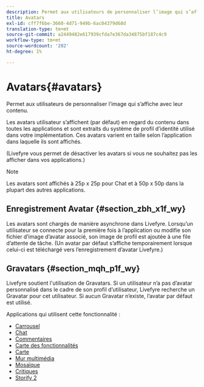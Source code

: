 ```yaml
---
description: Permet aux utilisateurs de personnaliser l’image qui s’affiche avec leur contenu.
title: Avatars
exl-id: cff7f6be-3660-4d71-949b-6ac04379d68d
translation-type: tm+mt
source-git-commit: a2449482e617939cfda7e367da34875bf187c4c9
workflow-type: tm+mt
source-wordcount: '202'
ht-degree: 1%

---
```


# Avatars{#avatars}

Permet aux utilisateurs de personnaliser l’image qui s’affiche avec leur contenu.

Les avatars utilisateur s’affichent (par défaut) en regard du contenu dans toutes les applications et sont extraits du système de profil d’identité utilisé dans votre implémentation. Ces avatars varient en taille selon l’application dans laquelle ils sont affichés.

(Livefyre vous permet de désactiver les avatars si vous ne souhaitez pas les afficher dans vos applications.)

>[!NOTE]
>
>Les avatars sont affichés à 25p x 25p pour Chat et à 50p x 50p dans la plupart des autres applications.

## Enregistrement Avatar {#section_zbh_x1f_wy}

Les avatars sont chargés de manière asynchrone dans Livefyre. Lorsqu’un utilisateur se connecte pour la première fois à l’application ou modifie son fichier d’image d’avatar associé, son image de profil est ajoutée à une file d’attente de tâche. (Un avatar par défaut s’affiche temporairement lorsque celui-ci est téléchargé vers l’enregistrement d’avatar Livefyre.)

## Gravatars {#section_mqh_p1f_wy}

Livefyre soutient l&#39;utilisation de Gravatars. Si un utilisateur n’a pas d’avatar personnalisé dans le cadre de son profil d’utilisateur, Livefyre recherche un Gravatar pour cet utilisateur. Si aucun Gravatar n’existe, l’avatar par défaut est utilisé.


Applications qui utilisent cette fonctionnalité :

* [Carrousel](/help/using/c-about-apps/c-carousel-app/c-carousel-app.md#c_carousel_app)
* [Chat](/help/using/c-about-apps/c-chat-app/c-chat-app.md#c_chat_app)
* [Commentaires](/help/using/c-about-apps/c-comments/c-comments.md)
* [Carte des fonctionnalités](/help/using/c-about-apps/c-feature-card-app/c-feature-card-app.md#c_feature_card_app)
* [Carte](/help/using/c-about-apps/c-map-app/c-map-app.md#c_map_app)
* [Mur multimédia](/help/using/c-about-apps/c-media-wall-app/c-media-wall-app.md#c_media_wall_app)
* [Mosaïque](/help/using/c-about-apps/c-mosaic-app/c-mosaic-app.md#c_mosaic_app)
* [Critiques](/help/using/c-about-apps/c-reviews-app/c-reviews-app.md#c_reviews_app)
* [Storify 2](/help/using/c-about-apps/c-storify2/c-storify2.md#c_storify2)
